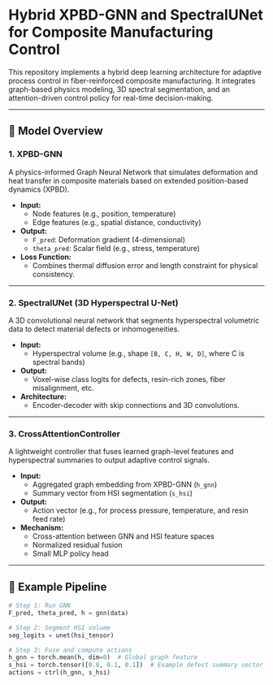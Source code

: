 # Hybrid XPBD-GNN and SpectralUNet for Composite Manufacturing Control

This repository implements a hybrid deep learning architecture for adaptive process control in fiber-reinforced composite manufacturing. It integrates graph-based physics modeling, 3D spectral segmentation, and an attention-driven control policy for real-time decision-making.

---

## 🔧 Model Overview

### 1. **XPBD-GNN**  
A physics-informed Graph Neural Network that simulates deformation and heat transfer in composite materials based on extended position-based dynamics (XPBD).

- **Input:**  
  - Node features (e.g., position, temperature)  
  - Edge features (e.g., spatial distance, conductivity)  
- **Output:**  
  - `F_pred`: Deformation gradient (4-dimensional)  
  - `theta_pred`: Scalar field (e.g., stress, temperature)  
- **Loss Function:**  
  - Combines thermal diffusion error and length constraint for physical consistency.

---

### 2. **SpectralUNet (3D Hyperspectral U-Net)**  
A 3D convolutional neural network that segments hyperspectral volumetric data to detect material defects or inhomogeneities.

- **Input:**  
  - Hyperspectral volume (e.g., shape `[B, C, H, W, D]`, where C is spectral bands)  
- **Output:**  
  - Voxel-wise class logits for defects, resin-rich zones, fiber misalignment, etc.  
- **Architecture:**  
  - Encoder-decoder with skip connections and 3D convolutions.

---

### 3. **CrossAttentionController**  
A lightweight controller that fuses learned graph-level features and hyperspectral summaries to output adaptive control signals.

- **Input:**  
  - Aggregated graph embedding from XPBD-GNN (`h_gnn`)  
  - Summary vector from HSI segmentation (`s_hsi`)  
- **Output:**  
  - Action vector (e.g., for process pressure, temperature, and resin feed rate)  
- **Mechanism:**  
  - Cross-attention between GNN and HSI feature spaces  
  - Normalized residual fusion  
  - Small MLP policy head

---

## 🧪 Example Pipeline

```python
# Step 1: Run GNN
F_pred, theta_pred, h = gnn(data)

# Step 2: Segment HSI volume
seg_logits = unet(hsi_tensor)

# Step 3: Fuse and compute actions
h_gnn = torch.mean(h, dim=0)  # Global graph feature
s_hsi = torch.tensor([0.8, 0.1, 0.1])  # Example defect summary vector
actions = ctrl(h_gnn, s_hsi)

